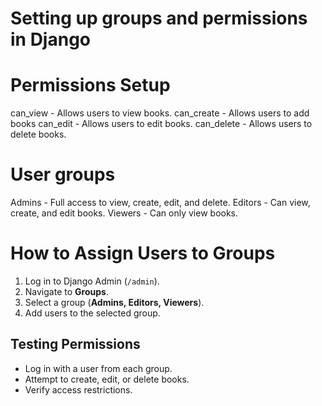# Setting up groups and permissions in Django

# Permissions Setup
can_view - Allows users to view books.
can_create - Allows users to add books
can_edit - Allows users to edit books.
can_delete - Allows users to delete books.

# User groups
Admins - Full access to view, create, edit, and delete.
Editors - Can view, create, and edit books.
Viewers - Can only view books.

# How to Assign Users to Groups
1. Log in to Django Admin (`/admin`).
2. Navigate to **Groups**.
3. Select a group (**Admins, Editors, Viewers**).
4. Add users to the selected group.

## Testing Permissions
- Log in with a user from each group.
- Attempt to create, edit, or delete books.
- Verify access restrictions.
